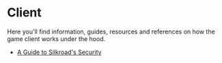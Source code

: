 # Client

Here you'll find information, guides, resources and references on how the game client works under the hood.

* [A Guide to Silkroad's Security](a-guide-to-silkroads-security.md)
